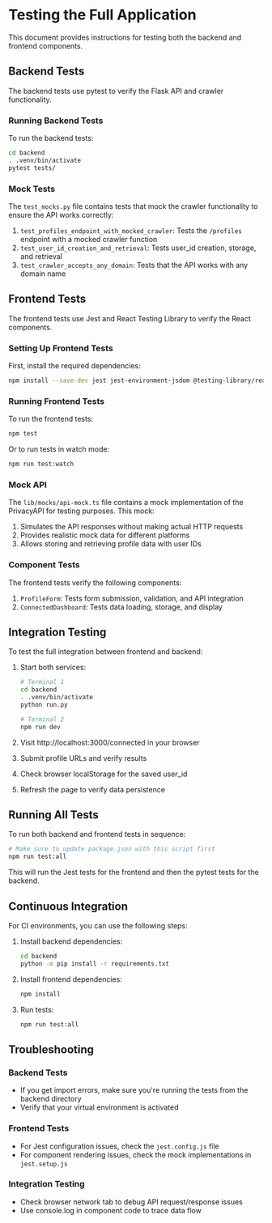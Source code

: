# Testing the Full Application

This document provides instructions for testing both the backend and frontend components.

## Backend Tests

The backend tests use pytest to verify the Flask API and crawler functionality.

### Running Backend Tests

To run the backend tests:

```bash
cd backend
. .venv/bin/activate
pytest tests/
```

### Mock Tests

The `test_mocks.py` file contains tests that mock the crawler functionality to ensure the API works correctly:

1. `test_profiles_endpoint_with_mocked_crawler`: Tests the `/profiles` endpoint with a mocked crawler function
2. `test_user_id_creation_and_retrieval`: Tests user_id creation, storage, and retrieval
3. `test_crawler_accepts_any_domain`: Tests that the API works with any domain name

## Frontend Tests

The frontend tests use Jest and React Testing Library to verify the React components.

### Setting Up Frontend Tests

First, install the required dependencies:

```bash
npm install --save-dev jest jest-environment-jsdom @testing-library/react @testing-library/jest-dom @types/jest
```

### Running Frontend Tests

To run the frontend tests:

```bash
npm test
```

Or to run tests in watch mode:

```bash
npm run test:watch
```

### Mock API

The `lib/mocks/api-mock.ts` file contains a mock implementation of the PrivacyAPI for testing purposes. This mock:

1. Simulates the API responses without making actual HTTP requests
2. Provides realistic mock data for different platforms
3. Allows storing and retrieving profile data with user IDs

### Component Tests

The frontend tests verify the following components:

1. `ProfileForm`: Tests form submission, validation, and API integration
2. `ConnectedDashboard`: Tests data loading, storage, and display

## Integration Testing

To test the full integration between frontend and backend:

1. Start both services:
   ```bash
   # Terminal 1
   cd backend
   . .venv/bin/activate
   python run.py
   
   # Terminal 2
   npm run dev
   ```

2. Visit http://localhost:3000/connected in your browser
3. Submit profile URLs and verify results
4. Check browser localStorage for the saved user_id
5. Refresh the page to verify data persistence

## Running All Tests

To run both backend and frontend tests in sequence:

```bash
# Make sure to update package.json with this script first
npm run test:all
```

This will run the Jest tests for the frontend and then the pytest tests for the backend.

## Continuous Integration

For CI environments, you can use the following steps:

1. Install backend dependencies:
   ```bash
   cd backend
   python -m pip install -r requirements.txt
   ```

2. Install frontend dependencies:
   ```bash
   npm install
   ```

3. Run tests:
   ```bash
   npm run test:all
   ```

## Troubleshooting

### Backend Tests

- If you get import errors, make sure you're running the tests from the backend directory
- Verify that your virtual environment is activated

### Frontend Tests

- For Jest configuration issues, check the `jest.config.js` file
- For component rendering issues, check the mock implementations in `jest.setup.js`

### Integration Testing

- Check browser network tab to debug API request/response issues
- Use console.log in component code to trace data flow